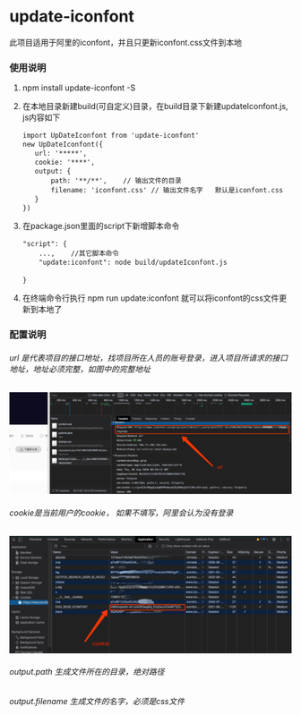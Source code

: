 # update-iconfont

此项目适用于阿里的iconfont，并且只更新iconfont.css文件到本地

### 使用说明

1. npm install update-iconfont -S
2. 在本地目录新建build(可自定义)目录，在build目录下新建updateIconfont.js, js内容如下
   
   ```
   import UpDateIconfont from 'update-iconfont'
   new UpDateIconfont({
      url: '*****',
      cookie: '****',
      output: {
          path: '**/**',    // 输出文件的目录
          filename: 'iconfont.css' // 输出文件名字   默认是iconfont.css
      }    
   })
   ```
3. 在package.json里面的script下新增脚本命令
   
   ```
   "script": {
       ...,    //其它脚本命令
       "update:iconfont": node build/updateIconfont.js
       
   }
   ```
4. 在终端命令行执行    npm run update:iconfont     就可以将iconfont的css文件更新到本地了

### 配置说明

###### url 是代表项目的接口地址，找项目所在人员的账号登录，进入项目所请求的接口地址，地址必须完整，如图中的完整地址

![](./pic/WX20200806-170915.png)

###### cookie是当前用户的cookie， 如果不填写，阿里会认为没有登录

![](./pic/WX20200806-170431.png)

###### output.path  生成文件所在的目录，绝对路径

###### output.filename   生成文件的名字，必须是css文件
